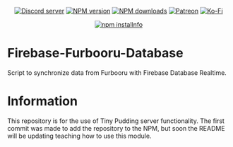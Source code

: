 <div align="center">
<p>
    <a href="https://discord.gg/TgHdvJd"><img src="https://img.shields.io/discord/413193536188579841?color=7289da&logo=discord&logoColor=white" alt="Discord server" /></a>
    <a href="https://www.npmjs.com/package/@tinypudding/firebase-furbooru-database"><img src="https://img.shields.io/npm/v/@tinypudding/firebase-furbooru-database.svg?maxAge=3600" alt="NPM version" /></a>
    <a href="https://www.npmjs.com/package/@tinypudding/firebase-furbooru-database"><img src="https://img.shields.io/npm/dt/@tinypudding/firebase-furbooru-database.svg?maxAge=3600" alt="NPM downloads" /></a>
    <a href="https://www.patreon.com/JasminDreasond"><img src="https://img.shields.io/badge/donate-patreon-F96854.svg?logo=patreon" alt="Patreon" /></a>
    <a href="https://ko-fi.com/jasmindreasond"><img src="https://img.shields.io/badge/donate-ko%20fi-29ABE0.svg?logo=ko-fi" alt="Ko-Fi" /></a>
</p>
<p>
    <a href="https://nodei.co/npm/@tinypudding/firebase-furbooru-database/"><img src="https://nodei.co/npm/@tinypudding/firebase-furbooru-database.png?downloads=true&stars=true" alt="npm installnfo" /></a>
</p>
</div>

# Firebase-Furbooru-Database
Script to synchronize data from Furbooru with Firebase Database Realtime.

# Information
This repository is for the use of Tiny Pudding server functionality. The first commit was made to add the repository to the NPM, but soon the README will be updating teaching how to use this module.
